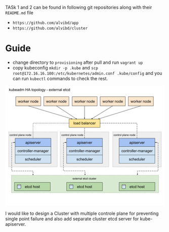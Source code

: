 TASk 1 and 2 can be found in following git repositories along with their `README.md` file
- `https://github.com/alvibd/app`
- `https://github.com/alvibd/cluster`
# Guide
- change directory to `provisioning` after pull and run `vagrant up`
- copy kubeconfig `mkdir -p .kube` and `scp root@172.16.16.100:/etc/kubernetes/admin.conf .kube/config` and you can run `kubectl` commands to check the rest.

![TASK 3](./kubeadm-ha-topology-external-etcd.svg)

I would like to design a Cluster with multiple controle plane for preventing single point failure and also add separate cluster etcd server for kube-apiserver.